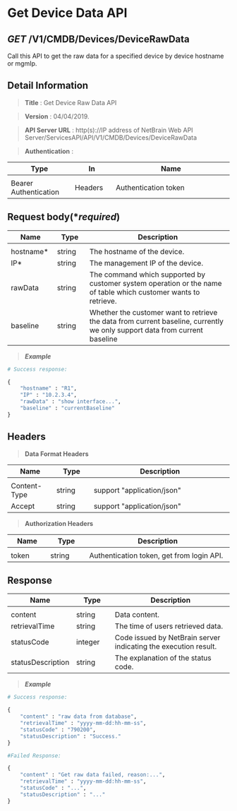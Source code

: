 
# Get Device Data API

## ***GET*** /V1/CMDB/Devices/DeviceRawData
Call this API to get the raw data for a specified device by device hostname or mgmIp.

## Detail Information

> **Title** : Get Device Raw Data API<br>

> **Version** : 04/04/2019.

> **API Server URL** : http(s)://IP address of NetBrain Web API Server/ServicesAPI/API/V1/CMDB/Devices/DeviceRawData

> **Authentication** : 

|**Type**|**In**|**Name**|
|------|------|------|
|<img width=100/>|<img width=100/>|<img width=500/>|
|Bearer Authentication| Headers | Authentication token | 

## Request body(****required***)

|**Name**|**Type**|**Description**|
|------|------|------|
|<img width=100/>|<img width=100/>|<img width=500/>|
|hostname* | string  | The hostname of the device.  |
|IP* | string  | The management IP of  the device.  |
|rawData| string | The command which supported by customer system operation or the name of table which customer wants to retrieve.|
|baseline| string | Whether the customer want to retrieve the data from current baseline, currently we only support data from current baseline|

> ***Example***

```python
# Success response:

{
    "hostname" : "R1",
    "IP" : "10.2.3.4",
    "rawData" : "show interface...",
    "baseline" : "currentBaseline"
}
```

## Headers

> **Data Format Headers**

|**Name**|**Type**|**Description**|
|------|------|------|
|<img width=100/>|<img width=100/>|<img width=500/>|
| Content-Type | string  | support "application/json" |
| Accept | string  | support "application/json" |

> **Authorization Headers**

|**Name**|**Type**|**Description**|
|------|------|------|
|<img width=100/>|<img width=100/>|<img width=500/>|
| token | string  | Authentication token, get from login API. |

## Response

|**Name**|**Type**|**Description**|
|------|------|------|
|<img width=100/>|<img width=100/>|<img width=500/>|
|content| string | Data content. |
|retrievalTime| string | The time of users retrieved data. |
|statusCode| integer | Code issued by NetBrain server indicating the execution result.  |
|statusDescription| string | The explanation of the status code. |

> ***Example***


```python
# Success response:

{
    "content" : "raw data from database",
    "retrievalTime" : "yyyy-mm-dd:hh-mm-ss",
    "statusCode" : "790200",
    "statusDescription" : "Success."
}

#Failed Response:

{
    "content" : "Get raw data failed, reason:...",
    "retrievalTime" : "yyyy-mm-dd:hh-mm-ss",
    "statusCode" : "...",
    "statusDescription" : "..."
}
```

